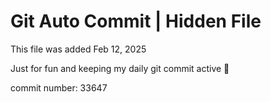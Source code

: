 # Git Auto Commit | Hidden File

This file was added Feb 12, 2025

Just for fun and keeping my daily git commit active 🤪

commit number: 33647
